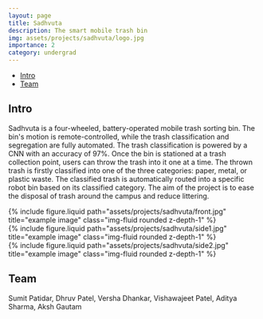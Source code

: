 ```yaml
---
layout: page
title: Sadhvuta
description: The smart mobile trash bin
img: assets/projects/sadhvuta/logo.jpg
importance: 2
category: undergrad
---
```

- [Intro](#intro)
- [Team](#team)

## Intro

Sadhvuta is a four-wheeled, battery-operated mobile trash sorting bin. The bin's motion is remote-controlled, while the trash classification and segregation are fully automated. The trash classification is powered by a CNN with an accuracy of 97%. Once the bin is stationed at a trash collection point, users can throw the trash into it one at a time. The thrown trash is firstly classified into one of the three categories: paper, metal, or plastic waste. The classified trash is automatically routed into a specific robot bin based on its classified category. The aim of the project is to ease the disposal of trash around the campus and reduce littering.

<div class="row justify-content-sm-center">
    <div class="col-sm">
{% include figure.liquid path="assets/projects/sadhvuta/front.jpg" title="example image" class="img-fluid rounded z-depth-1" %}
    </div>
    <div class="col-sm">
{% include figure.liquid path="assets/projects/sadhvuta/side1.jpg" title="example image" class="img-fluid rounded z-depth-1" %}
    </div>
    <div class="col-sm">
{% include figure.liquid path="assets/projects/sadhvuta/side2.jpg" title="example image" class="img-fluid rounded z-depth-1" %}
    </div>
</div>

## Team

Sumit Patidar, Dhruv Patel, Versha Dhankar, Vishawajeet Patel, Aditya Sharma, Aksh Gautam

